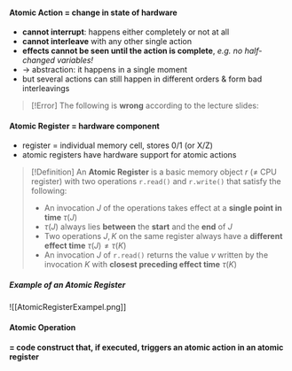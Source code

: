 #### Atomic Action = change in state of hardware
- **cannot interrupt**: happens either completely or not at all
- **cannot interleave** with any other single action
- **effects cannot be seen until the action is complete**, *e.g. no half-changed variables!*
- -> abstraction: it happens in a single moment 
- but several actions can still happen in different orders & form bad interleavings

> [!Error]
> The following is **wrong** according to the lecture slides:
>
#### Atomic Register = hardware component
- register = individual memory cell, stores 0/1 (or X/Z)
- atomic registers have hardware support for atomic actions

> [!Definition]
> An **Atomic Register** is a basic memory object $r$ ($\ne$ CPU register) with two operations `r.read()` and `r.write()` that satisfy the following:
> + An invocation $J$ of the operations takes effect at a **single point in time** $\tau(J)$
> + $\tau(J)$ always lies **between** the **start** and the **end** of $J$
> + Two operations $J, K$ on the same register always have a **different effect time** $\tau(J) \ne \tau(K)$
> + An invocation $J$ of `r.read()` returns the value $v$ written by the invocation $K$ with **closest preceding effect time** $\tau(K)$ 

##### Example of an Atomic Register
![[AtomicRegisterExampel.png]]
#### Atomic Operation
**= code construct that, if executed, triggers an atomic action in an atomic register**